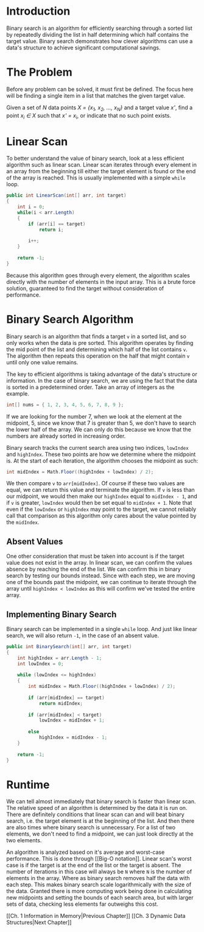 # Introduction

Binary search is an algorithm for efficiently searching through a sorted list by repeatedly dividing the list in half determining which half contains the target value. Binary search demonstrates how clever algorithms can use a data's structure to achieve significant computational savings.

# The Problem

Before any problem can be solved, it must first be defined. The focus here will be finding a single item in a list that matches the given target value.

Given a set of *N* data points *X = {x$_1$, x$_2$, ..., x$_N$}* and a target value *x'*, find a point *x$_i$ ∈ X* such that *x' = x$_i$*, or indicate that no such point exists.

# Linear Scan

To better understand the value of binary search, look at a less efficient algorithm such as linear scan. Linear scan iterates through every element in an array from the beginning till either the target element is found or the end of the array is reached. This is usually implemented with a simple `while` loop.

```cs
public int LinearScan(int[] arr, int target)
{
	int i = 0;
	while(i < arr.Length)
	{
		if (arr[i] == target)
			return i;
			
		i++;
	}
	
	return -1;
}
```

Because this algorithm goes through every element, the algorithm scales directly with the number of elements in the input array. This is a brute force solution, guaranteed to find the target without consideration of performance.

# Binary Search Algorithm

Binary search is an algorithm that finds a target `v` in a sorted list, and so only works when the data is pre sorted. This algorithm operates by finding the mid point of the list and determining which half of the list contains `v`. The algorithm then repeats this operation on the half that might contain `v` until only one value remains.

The key to efficient algorithms is taking advantage of the data's structure or information. In the case of binary search, we are using the fact that the data is sorted in a predetermined order. Take an array of integers as the example.

```cs
int[] nums = { 1, 2, 3, 4, 5, 6, 7, 8, 9 };
```

If we are looking for the number 7, when we look at the element at the midpoint, 5, since we know that 7 is greater than 5, we don't have to search the lower half of the array. We can only do this because we know that the numbers are already sorted in increasing order.

Binary search tracks the current search area using two indices, `lowIndex` and `highIndex`. These two points are how we determine where the midpoint is. At the start of each iteration, the algorithm chooses the midpoint as such:

```cs
int midIndex = Math.Floor((highIndex + lowIndex) / 2);
```

We then compare `v` to `arr[midIndex]`. Of course if these two values are equal, we can return this value and terminate the algorithm. If `v` is less than our midpoint, we would then make our `highIndex` equal to `midIndex - 1`, and if `v` is greater, `lowIndex` would then be set equal to `midIndex + 1`. Note that even if the `lowIndex` or `highIndex` may point to the target, we cannot reliably call that comparison as this algorithm only cares about the value pointed by the `midIndex`.

## Absent Values

One other consideration that must be taken into account is if the target value does not exist in the array. In linear scan, we can confirm the values absence by reaching the end of the list. We can confirm this in binary search by testing our bounds instead. Since with each step, we are moving one of the bounds past the midpoint, we can continue to iterate through the array until `highIndex < lowIndex` as this will confirm we've tested the entire array.

## Implementing Binary Search

Binary search can be implemented in a single `while` loop. And just like linear search, we will also return `-1`, in the case of an absent value.

```cs
public int BinarySearch(int[] arr, int target)
{
	int highIndex = arr.Length - 1;
	int lowIndex = 0;
	
	while (lowIndex <= highIndex)
	{
		int midIndex = Math.Floor((highIndex + lowIndex) / 2);
		
		if (arr[midIndex] == target)
			return midIndex;
		
		if (arr[midIndex] < target)
			lowIndex = midIndex + 1;
		
		else
			highIndex = midIndex - 1;
	}
	
	return -1;
}
```

# Runtime

We can tell almost immediately that binary search is faster than linear scan. The relative speed of an algorithm is determined by the data it is run on. There are definitely conditions that linear scan can and will beat binary search, i.e. the target element is at the beginning of the list. And then there are also times where binary search is unnecessary. For a list of two elements, we don't need to find a midpoint, we can just look directly at the two elements.

An algorithm is analyzed based on it's average and worst-case performance. This is done through [[Big-O notation]]. Linear scan's worst case is if the target is at the end of the list or the target is absent. The number of iterations in this case will always be `N` where `N` is the number of elements in the array. Where as binary search removes half the data with each step. This makes binary search scale logarithmically with the size of the data. Granted there is more computing work being done in calculating new midpoints and setting the bounds of each search area, but with larger sets of data, checking less elements far outweighs this cost.

[[Ch. 1 Information in Memory|Previous Chapter]]
[[Ch. 3 Dynamic Data Structures|Next Chapter]]